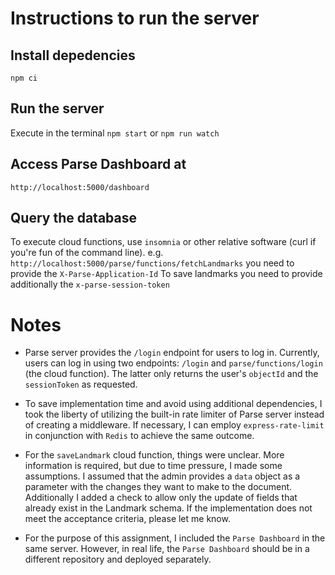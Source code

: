 # Instructions to run the server

## Install depedencies

`npm ci`

## Run the server

Execute in the terminal `npm start` or `npm run watch`

## Access Parse Dashboard at

`http://localhost:5000/dashboard`

## Query the database

To execute cloud functions, use `insomnia` or other relative software (curl if you're fun of the command line).
e.g. `http://localhost:5000/parse/functions/fetchLandmarks`
you need to provide the `X-Parse-Application-Id`
To save landmarks you need to provide additionally the `x-parse-session-token`

# Notes

- Parse server provides the `/login` endpoint for users to log in. Currently, users can log in using two endpoints: `/login` and `parse/functions/login` (the cloud function).
  The latter only returns the user's `objectId` and the `sessionToken` as requested.

- To save implementation time and avoid using additional dependencies, I took the liberty of utilizing the built-in rate limiter of Parse server instead of creating a middleware.
  If necessary, I can employ `express-rate-limit` in conjunction with `Redis` to achieve the same outcome.

- For the `saveLandmark` cloud function, things were unclear. More information is required, but due to time pressure, I made some assumptions.
  I assumed that the admin provides a `data` object as a parameter with the changes they want to make to the document.
  Additionally I added a check to allow only the update of fields that already exist in the Landmark schema.
  If the implementation does not meet the acceptance criteria, please let me know.

- For the purpose of this assignment, I included the `Parse Dashboard` in the same server.
  However, in real life, the `Parse Dashboard` should be in a different repository and deployed separately.

